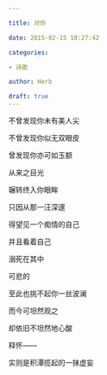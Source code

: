 ```yaml
---

title: 对你

date: 2015-02-15 10:27:42

categories:

- 诗歌

author: Herb

draft: true
---
```




不曾发现你未有美人尖



不曾发现你似无双眼皮



曾发现你亦可如玉额



从来之目光



辗转终入你眼眸



只因从那一汪深邃



得望见一个痴情的自己



并且看着自己



溺死在其中



可悲的



至此也挑不起你一丝波澜



而今可坦然观之



却依旧不坦然地心酸



释怀——



实则是积潭揽起的一抹虚妄

